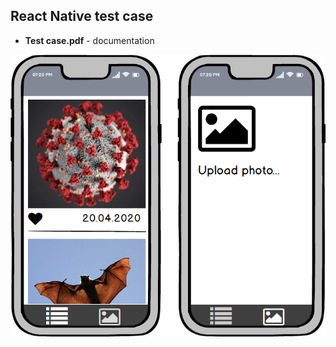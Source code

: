## React Native test case

* **Test case.pdf** - documentation

![alt text](https://raw.githubusercontent.com/emleonid/test-case-react-native/master/screens.png "")